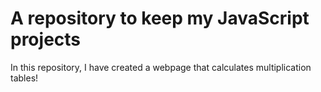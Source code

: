 # A repository to keep my JavaScript projects

In this repository, I have created a webpage that calculates multiplication tables!
